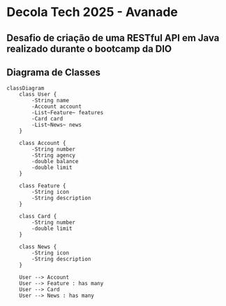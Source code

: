 # Decola Tech 2025 - Avanade
## Desafio de criação de uma RESTful API em Java realizado durante o bootcamp da DIO

## Diagrama de Classes

```mermaid
classDiagram
    class User {
        -String name
        -Account account
        -List~Feature~ features
        -Card card
        -List~News~ news
    }

    class Account {
        -String number
        -String agency
        -double balance
        -double limit
    }

    class Feature {
        -String icon
        -String description
    }

    class Card {
        -String number
        -double limit
    }

    class News {
        -String icon
        -String description
    }

    User --> Account
    User --> Feature : has many
    User --> Card
    User --> News : has many
```
